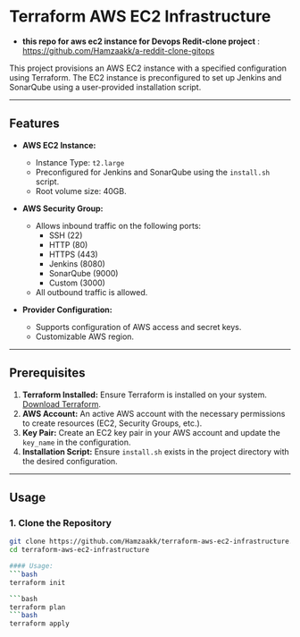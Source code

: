 # Terraform AWS EC2 Infrastructure
- **this repo for aws ec2 instance for Devops Redit-clone project** : https://github.com/Hamzaakk/a-reddit-clone-gitops

This project provisions an AWS EC2 instance with a specified configuration using Terraform. The EC2 instance is preconfigured to set up Jenkins and SonarQube using a user-provided installation script.

---

## Features

- **AWS EC2 Instance:**
  - Instance Type: `t2.large`
  - Preconfigured for Jenkins and SonarQube using the `install.sh` script.
  - Root volume size: 40GB.

- **AWS Security Group:**
  - Allows inbound traffic on the following ports:
    - SSH (22)
    - HTTP (80)
    - HTTPS (443)
    - Jenkins (8080)
    - SonarQube (9000)
    - Custom (3000)
  - All outbound traffic is allowed.

- **Provider Configuration:**
  - Supports configuration of AWS access and secret keys.
  - Customizable AWS region.

---

## Prerequisites

1. **Terraform Installed:** Ensure Terraform is installed on your system. [Download Terraform](https://www.terraform.io/downloads).
2. **AWS Account:** An active AWS account with the necessary permissions to create resources (EC2, Security Groups, etc.).
3. **Key Pair:** Create an EC2 key pair in your AWS account and update the `key_name` in the configuration.
4. **Installation Script:** Ensure `install.sh` exists in the project directory with the desired configuration.

---

## Usage

### 1. Clone the Repository
```bash
git clone https://github.com/Hamzaakk/terraform-aws-ec2-infrastructure.git
cd terraform-aws-ec2-infrastructure

#### Usage:
```bash
terraform init

```bash
terraform plan
```bash
terraform apply
